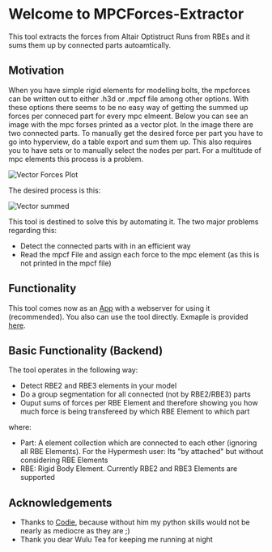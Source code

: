 # Welcome to MPCForces-Extractor

This tool extracts the forces from Altair Optistruct Runs from RBEs and it sums them up by connected parts autoamtically.

## Motivation

When you have simple rigid elements for modelling bolts, the mpcforces can be written out to either .h3d or .mpcf file among other options. With these options there seems to be no easy way of getting the summed up forces per conneced part for every mpc elmeent. Below you can see an image with the mpc forses printed as a vector plot. In the image there are two connected parts. To manually get the desired force per part you have to go into hyperview, do a table export and sum them up. This also requires you to have sets or to manually select the nodes per part. For a multitude of mpc elements this process is a problem.

![Vector Forces Plot](assets/img_rbe2_forceVector.png)

The desired process is this:

![Vector summed](assets/img_rbe2_forceVectorSummed.png)

This tool is destined to solve this by automating it. The two major problems regarding this:

- Detect the connected parts with in an efficient way
- Read the mpcf File and assign each force to the mpc element (as this is not printed in the mpcf file)

## Functionality

This tool comes now as an [App](app.md) with a webserver for using it (recommended).
You also can use the tool directly. Exmaple is provided [here](source_code.md).

## Basic Functionality (Backend)

The tool operates in the following way:

- Detect RBE2 and RBE3 elements in your model
- Do a group segmentation for all connected (not by RBE2/RBE3) parts
- Ouput sums of forces per RBE Element and therefore showing you how much force is being transfereed by which RBE Element to which part

where:

- Part: A element collection which are connected to each other (ignoring all RBE Elements). For the Hypermesh user: Its "by attached" but without considering RBE Elements
- RBE: Rigid Body Element. Currently RBE2 and RBE3 Elements are supported

## Acknowledgements

- Thanks to [Codie](https://github.com/codie3611), because without him my python skills would not be nearly as mediocre as they are ;)
- Thank you dear Wulu Tea for keeping me running at night
